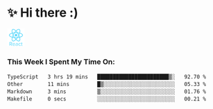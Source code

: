 <h1 align="left">✨ Hi there :)</h1>

  <a href="https://reactjs.org/" target="_blank" rel="noreferrer">   
    <img src="https://raw.githubusercontent.com/devicons/devicon/master/icons/react/react-original-wordmark.svg" alt="react" width="40"     
    height="40"/></a>
 
<h3 align="left">This Week I Spent My Time On:</h3>
<!--START_SECTION:waka-->

```txt
TypeScript   3 hrs 19 mins   ███████████████████████▒░   92.70 %
Other        11 mins         █▒░░░░░░░░░░░░░░░░░░░░░░░   05.33 %
Markdown     3 mins          ▒░░░░░░░░░░░░░░░░░░░░░░░░   01.76 %
Makefile     0 secs          ░░░░░░░░░░░░░░░░░░░░░░░░░   00.21 %
```

<!--END_SECTION:waka-->

